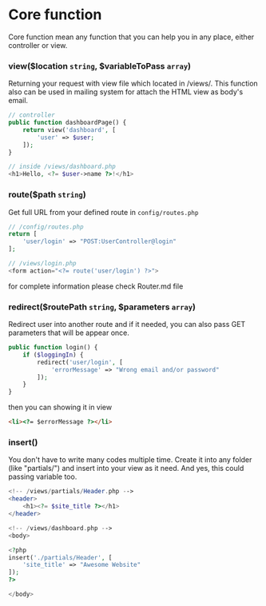 # Core function

Core function mean any function that you can help you in any place, either controller or view.

### view($location `string`, $variableToPass `array`)

Returning your request with view file which located in /views/. This function also can be used in mailing system for attach the HTML view as body's email.


```php
// controller
public function dashboardPage() {
    return view('dashboard', [
        'user' => $user;
    ]);
}

// inside /views/dashboard.php
<h1>Hello, <?= $user->name ?>!</h1>

```

### route($path `string`)
Get full URL from your defined route in `config/routes.php`

```php
// /config/routes.php
return [
    'user/login' => "POST:UserController@login"
];

// /views/login.php
<form action="<?= route('user/login') ?>">
```

for complete information please check Router.md file

### redirect($routePath `string`, $parameters `array`)

Redirect user into another route and if it needed, you can also pass GET parameters that will be appear once.

```php
public function login() {
    if ($loggingIn) {
        redirect('user/login', [
            'errorMessage' => "Wrong email and/or password"
        ]);
    }
}
```

then you can showing it in view
```html
<li><?= $errorMessage ?></li>
```

### insert()

You don't have to write many codes multiple time. Create it into any folder (like "partials/") and insert into your view as it need. And yes, this could passing variable too.

```php
<!-- /views/partials/Header.php -->
<header>
    <h1><?= $site_title ?></h1>
</header>

<!-- /views/dashboard.php -->
<body>

<?php
insert('./partials/Header', [
    'site_title' => "Awesome Website"
]);
?>

</body>
```
